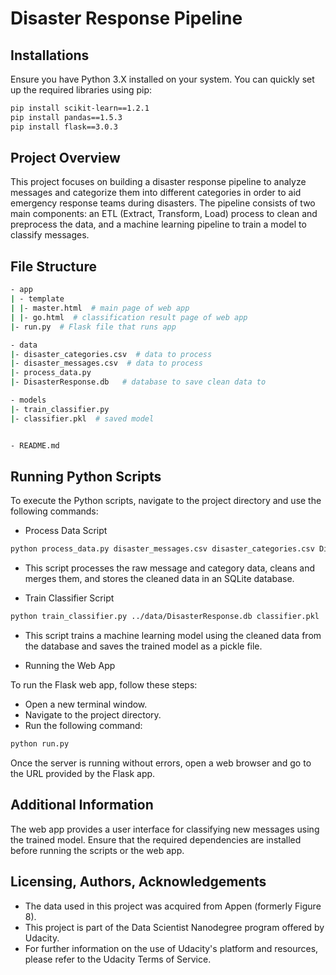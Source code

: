 # Disaster Response Pipeline

## Installations
Ensure you have Python 3.X installed on your system. You can quickly set up the required libraries using pip:

```bash
pip install scikit-learn==1.2.1
pip install pandas==1.5.3
pip install flask==3.0.3
```

## Project Overview

This project focuses on building a disaster response pipeline to analyze messages and categorize them into different categories in order to aid emergency response teams during disasters. The pipeline consists of two main components: an ETL (Extract, Transform, Load) process to clean and preprocess the data, and a machine learning pipeline to train a model to classify messages.

## File Structure

```bash
- app
| - template
| |- master.html  # main page of web app
| |- go.html  # classification result page of web app
|- run.py  # Flask file that runs app

- data
|- disaster_categories.csv  # data to process 
|- disaster_messages.csv  # data to process
|- process_data.py
|- DisasterResponse.db   # database to save clean data to

- models
|- train_classifier.py
|- classifier.pkl  # saved model


- README.md
```


## Running Python Scripts
To execute the Python scripts, navigate to the project directory and use the following commands:


* Process Data Script
```bash
python process_data.py disaster_messages.csv disaster_categories.csv DisasterResponse.db
```
- This script processes the raw message and category data, cleans and merges them, and stores the cleaned data in an SQLite database.


* Train Classifier Script
```bash
python train_classifier.py ../data/DisasterResponse.db classifier.pkl
``` 
- This script trains a machine learning model using the cleaned data from the database and saves the trained model as a pickle file.


 * Running the Web App

To run the Flask web app, follow these steps:

- Open a new terminal window.
- Navigate to the project directory.
- Run the following command:

```bash
python run.py
```

Once the server is running without errors, open a web browser and go to the URL provided by the Flask app.


## Additional Information

The web app provides a user interface for classifying new messages using the trained model.
Ensure that the required dependencies are installed before running the scripts or the web app.


## Licensing, Authors, Acknowledgements

* The data used in this project was acquired from Appen (formerly Figure 8).
* This project is part of the Data Scientist Nanodegree program offered by Udacity.
* For further information on the use of Udacity's platform and resources, please refer to the Udacity Terms of Service.
